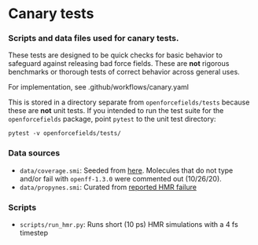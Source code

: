 # Canary tests
### Scripts and data files used for canary tests.
These tests are designed to be quick checks for basic behavior to safeguard
against releasing bad force fields. These are **not** rigorous benchmarks or
thorough tests of correct behavior across general uses.

For implementation, see .github/workflows/canary.yaml

This is stored in a directory separate from `openforcefields/tests` because
these are **not** unit tests. If you intended to run the test suite for the
`openforcefields` package, point `pytest` to the unit test directory:

```python3
pytest -v openforcefields/tests/
```

### Data sources

* `data/coverage.smi`: Seeded from [here](https://raw.githubusercontent.com/openforcefield/open-forcefield-data/master/Utilize-All-Parameters/selected/chosen.smi). Molecules that do not type and/or fail with `openff-1.3.0` were commented out (10/26/20).
* `data/propynes.smi`: Curated from [reported HMR failure](https://github.com/openforcefield/openforcefields/issues/19)

### Scripts

* `scripts/run_hmr.py`: Runs short (10 ps) HMR simulations with a 4 fs timestep
